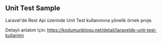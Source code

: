 ## Unit Test Sample

Laravel'de Rest Api üzerinde Unit Test kullanımına yönelik örnek proje.

Detaylı anlatım için: https://kodumunblogu.net/detail/laravelde-unit-test-kullanimi
